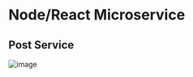 # Node/React Microservice

## Post Service
![image](https://user-images.githubusercontent.com/31515792/113535481-c651a200-9590-11eb-9fe8-db792eaf6cf8.png)

